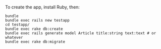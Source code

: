 To create the app, install Ruby, then:

```
bundle
bundle exec rails new testapp
cd testapp/
bundle exec rake db:create
bundle exec rails generate model Article title:string text:text # or whatever
bundle exec rake db:migrate
```